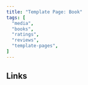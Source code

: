 ```yaml
---
title: "Template Page: Book"
tags: [
  "media",
  "books",
  "ratings",
  "reviews",
  "template-pages",
]
---
```


## Links
